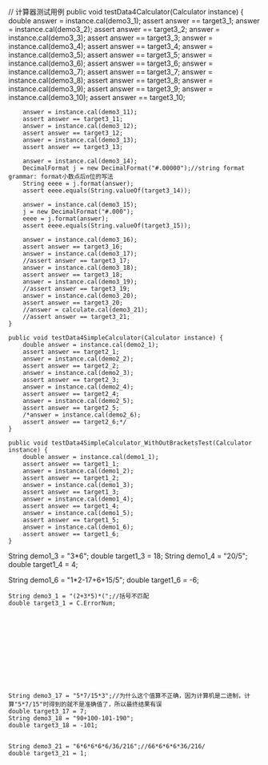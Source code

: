 // 计算器测试用例
public void testData4Calculator(Calculator instance) {
double answer = instance.cal(demo3_1);
assert answer == target3_1;
answer = instance.cal(demo3_2);
assert answer == target3_2;
answer = instance.cal(demo3_3);
assert answer == target3_3;
answer = instance.cal(demo3_4);
assert answer == target3_4;
answer = instance.cal(demo3_5);
assert answer == target3_5;
answer = instance.cal(demo3_6);
assert answer == target3_6;
answer = instance.cal(demo3_7);
assert answer == target3_7;
answer = instance.cal(demo3_8);
assert answer == target3_8;
answer = instance.cal(demo3_9);
assert answer == target3_9;
answer = instance.cal(demo3_10);
assert answer == target3_10;

        answer = instance.cal(demo3_11);
        assert answer == target3_11;
        answer = instance.cal(demo3_12);
        assert answer == target3_12;
        answer = instance.cal(demo3_13);
        assert answer == target3_13;

        answer = instance.cal(demo3_14);
        DecimalFormat j = new DecimalFormat("#.00000");//string format grammar: format小数点后n位的写法
        String eeee = j.format(answer);
        assert eeee.equals(String.valueOf(target3_14));

        answer = instance.cal(demo3_15);
        j = new DecimalFormat("#.000");
        eeee = j.format(answer);
        assert eeee.equals(String.valueOf(target3_15));

        answer = instance.cal(demo3_16);
        assert answer == target3_16;
        answer = instance.cal(demo3_17);
        //assert answer == target3_17;
        answer = instance.cal(demo3_18);
        assert answer == target3_18;
        answer = instance.cal(demo3_19);
        //assert answer == target3_19;
        answer = instance.cal(demo3_20);
        assert answer == target3_20;
        //answer = calculate.cal(demo3_21);
        //assert answer == target3_21;
    }

    public void testData4SimpleCalculator(Calculator instance) {
        double answer = instance.cal(demo2_1);
        assert answer == target2_1;
        answer = instance.cal(demo2_2);
        assert answer == target2_2;
        answer = instance.cal(demo2_3);
        assert answer == target2_3;
        answer = instance.cal(demo2_4);
        assert answer == target2_4;
        answer = instance.cal(demo2_5);
        assert answer == target2_5;
        /*answer = instance.cal(demo2_6);
        assert answer == target2_6;*/
    }

    public void testData4SimpleCalculator_WithOutBracketsTest(Calculator instance) {
        double answer = instance.cal(demo1_1);
        assert answer == target1_1;
        answer = instance.cal(demo1_2);
        assert answer == target1_2;
        answer = instance.cal(demo1_3);
        assert answer == target1_3;
        answer = instance.cal(demo1_4);
        assert answer == target1_4;
        answer = instance.cal(demo1_5);
        assert answer == target1_5;
        answer = instance.cal(demo1_6);
        assert answer == target1_6;
    }



String demo1_3 = "3*6";
double target1_3 = 18;
String demo1_4 = "20/5";
double target1_4 = 4;


String demo1_6 = "1*2-17+6+15/5";
double target1_6 = -6;



    String demo3_1 = "(2+3*5)*(";//括号不匹配
    double target3_1 = C.ErrorNum;






 





    String demo3_17 = "5*7/15*3";//为什么这个值算不正确，因为计算机是二进制，计算"5*7/15"时得到的就不是准确值了，所以最终结果有误
    double target3_17 = 7;
    String demo3_18 = "90+100-101-190";
    double target3_18 = -101;


    String demo3_21 = "6*6*6*6*6/36/216";//66*6*6*6*36/216/
    double target3_21 = 1;